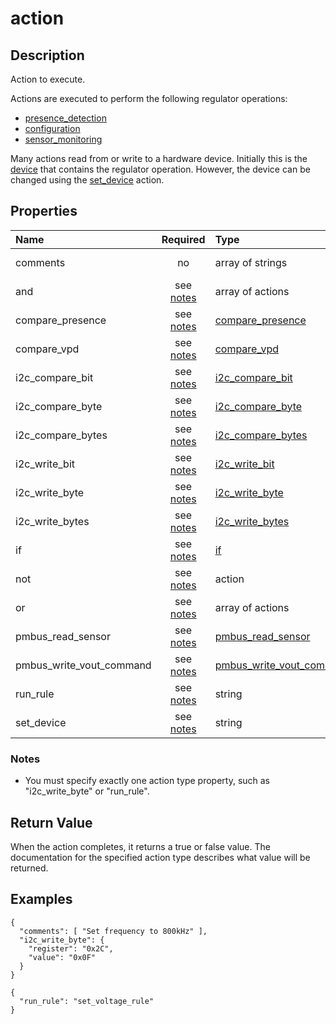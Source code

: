 # action

## Description
Action to execute.

Actions are executed to perform the following regulator operations:
* [presence_detection](presence_detection.md)
* [configuration](configuration.md)
* [sensor_monitoring](sensor_monitoring.md)

Many actions read from or write to a hardware device.  Initially this is the
[device](device.md) that contains the regulator operation.  However, the device
can be changed using the [set_device](set_device.md) action.

## Properties
| Name | Required | Type | Description |
| :--- | :------: | :--- | :---------- |
| comments | no | array of strings | One or more comment lines describing this action. |
| and | see [notes](#notes) | array of actions | Action type [and](and.md). |
| compare_presence | see [notes](#notes) | [compare_presence](compare_presence.md) | Action type [compare_presence](compare_presence.md). |
| compare_vpd | see [notes](#notes) | [compare_vpd](compare_vpd.md) | Action type [compare_vpd](compare_vpd.md). |
| i2c_compare_bit | see [notes](#notes) | [i2c_compare_bit](i2c_compare_bit.md) | Action type [i2c_compare_bit](i2c_compare_bit.md). |
| i2c_compare_byte | see [notes](#notes) | [i2c_compare_byte](i2c_compare_byte.md) | Action type [i2c_compare_byte](i2c_compare_byte.md). |
| i2c_compare_bytes | see [notes](#notes) | [i2c_compare_bytes](i2c_compare_bytes.md) | Action type [i2c_compare_bytes](i2c_compare_bytes.md). |
| i2c_write_bit | see [notes](#notes) | [i2c_write_bit](i2c_write_bit.md) | Action type [i2c_write_bit](i2c_write_bit.md). |
| i2c_write_byte | see [notes](#notes) | [i2c_write_byte](i2c_write_byte.md) | Action type [i2c_write_byte](i2c_write_byte.md). |
| i2c_write_bytes | see [notes](#notes) | [i2c_write_bytes](i2c_write_bytes.md) | Action type [i2c_write_bytes](i2c_write_bytes.md). |
| if | see [notes](#notes) | [if](if.md) | Action type [if](if.md). |
| not | see [notes](#notes) | action | Action type [not](not.md). |
| or | see [notes](#notes) | array of actions | Action type [or](or.md). |
| pmbus_read_sensor | see [notes](#notes) | [pmbus_read_sensor](pmbus_read_sensor.md) | Action type [pmbus_read_sensor](pmbus_read_sensor.md). |
| pmbus_write_vout_command | see [notes](#notes) | [pmbus_write_vout_command](pmbus_write_vout_command.md) | Action type [pmbus_write_vout_command](pmbus_write_vout_command.md). |
| run_rule | see [notes](#notes) | string | Action type [run_rule](run_rule.md). |
| set_device | see [notes](#notes) | string | Action type [set_device](set_device.md). |

### Notes
* You must specify exactly one action type property, such as "i2c_write_byte"
  or "run_rule".

## Return Value
When the action completes, it returns a true or false value.  The documentation
for the specified action type describes what value will be returned.

## Examples
```
{
  "comments": [ "Set frequency to 800kHz" ],
  "i2c_write_byte": {
    "register": "0x2C",
    "value": "0x0F"
  }
}

{
  "run_rule": "set_voltage_rule"
}
```
